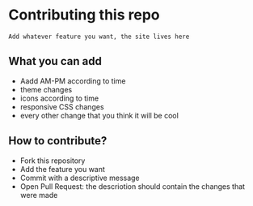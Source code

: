 # Contributing this repo
`Add whatever feature you want, the site lives here`

## What you can add
- Aadd AM-PM according to time
- theme changes
- icons according to time
- responsive CSS changes
- every other change that you think it will be cool

## How to contribute?
- Fork this repository
- Add the feature you want
- Commit with a descriptive message
- Open Pull Request: the descriotion should contain the changes that were made
